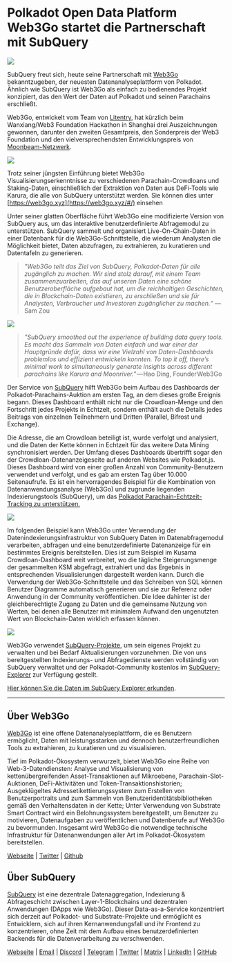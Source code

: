 # Polkadot Open Data Platform Web3Go startet die Partnerschaft mit SubQuery

![](https://cdn-images-1.medium.com/max/800/1*LVZ_xKn_K5DlTSxqTr-2BA.png)

SubQuery freut sich, heute seine Partnerschaft mit [Web3Go](https://www.web3go.xyz/) bekanntzugeben, der neuesten Datenanalyseplattform von Polkadot. Ähnlich wie SubQuery ist Web3Go als einfach zu bedienendes Projekt konzipiert, das den Wert der Daten auf Polkadot und seinen Parachains erschließt.

Web3Go, entwickelt vom Team von [Litentry](https://www.litentry.com/), hat kürzlich beim Wanxiang/Web3 Foundation Hackathon in Shanghai drei Auszeichnungen gewonnen, darunter den zweiten Gesamtpreis, den Sonderpreis der Web3 Foundation und den vielversprechendsten Entwicklungspreis von [ Moonbeam-Netzwerk](https://moonbeam.network/).

![](https://cdn-images-1.medium.com/max/800/1*QOng9s-Mc62WBElrj6KBmg.gif)

Trotz seiner jüngsten Einführung bietet Web3Go Visualisierungserkenntnisse zu verschiedenen Parachain-Crowdloans und Staking-Daten, einschließlich der Extraktion von Daten aus DeFi-Tools wie Karura, die alle von SubQuery unterstützt werden. Sie können dies unter [https://web3go.xyz](https://web3go.xyz/#/)  einsehen

Unter seiner glatten Oberfläche führt Web3Go eine modifizierte Version von SubQuery aus, um das interaktive benutzerdefinierte Abfragemodul zu unterstützen. SubQuery sammelt und organisiert Live-On-Chain-Daten in einer Datenbank für die Web3Go-Schnittstelle, die wiederum Analysten die Möglichkeit bietet, Daten abzufragen, zu extrahieren, zu kuratieren und Datentafeln zu generieren.

> _"Web3Go teilt das Ziel von SubQuery, Polkadot-Daten für alle zugänglich zu machen. Wir sind stolz darauf, mit einem Team zusammenzuarbeiten, das auf unseren Daten eine schöne Benutzeroberfläche aufgebaut hat, um die reichhaltigen Geschichten, die in Blockchain-Daten existieren, zu erschließen und sie für Analysten, Verbraucher und Investoren zugänglicher zu machen.“_ — Sam Zou

![](https://cdn-images-1.medium.com/max/800/1*v2Ip-qCB6hkiNiEPY32hrw.png)

> *"SubQuery smoothed out the experience of building data query tools. Es macht das Sammeln von Daten einfach und war einer der Hauptgründe dafür, dass wir eine Vielzahl von Daten-Dashboards problemlos und effizient entwickeln konnten. To top it off, there’s minimal work to simultaneously generate insights across different parachains like Karura and Moonriver."* — Hao Ding, Founder Web3Go

Der Service von [SubQuery](https://subquery.network/) hilft Web3Go beim Aufbau des Dashboards der Polkadot-Parachains-Auktion am ersten Tag, an dem dieses große Ereignis begann. Dieses Dashboard enthält nicht nur die Crowdloan-Menge und den Fortschritt jedes Projekts in Echtzeit, sondern enthält auch die Details jedes Beitrags von einzelnen Teilnehmern und Dritten (Parallel, Bifrost und Exchange).

Die Adresse, die am Crowdloan beteiligt ist, wurde verfolgt und analysiert, und die Daten der Kette können in Echtzeit für das weitere Data Mining synchronisiert werden. Der Umfang dieses Dashboards übertrifft sogar den der Crowdloan-Datenanzeigeseite auf anderen Websites wie Polkadot.js. Dieses Dashboard wird von einer großen Anzahl von Community-Benutzern verwendet und verfolgt, und es gab am ersten Tag über 10.000 Seitenaufrufe. Es ist ein hervorragendes Beispiel für die Kombination von Datenanwendungsanalyse (Web3Go) und zugrunde liegenden Indexierungstools (SubQuery), um das [Polkadot Parachain-Echtzeit-Tracking zu unterstützen.](https://web3go.xyz/#/ParaChainProfiler4Polkadot?chainType=Polkadot)

![](https://cdn-images-1.medium.com/max/800/1*XM2TalsUm1Z93lV5zFMf9w.png)

Im folgenden Beispiel kann Web3Go unter Verwendung der Datenindexierungsinfrastruktur von SubQuery Daten im Datenabfragemodul verarbeiten, abfragen und eine benutzerdefinierte Datenanzeige für ein bestimmtes Ereignis bereitstellen. Dies ist zum Beispiel im Kusama Crowdloan-Dashboard weit verbreitet, wo die tägliche Steigerungsmenge der gesammelten KSM abgefragt, extrahiert und das Ergebnis in entsprechenden Visualisierungen dargestellt werden kann. Durch die Verwendung der Web3Go-Schnittstelle und das Schreiben von SQL können Benutzer Diagramme automatisch generieren und sie zur Referenz oder Anwendung in der Community veröffentlichen. Die Idee dahinter ist der gleichberechtigte Zugang zu Daten und die gemeinsame Nutzung von Werten, bei denen alle Benutzer mit minimalem Aufwand den ungenutzten Wert von Blockchain-Daten wirklich erfassen können.

![](https://cdn-images-1.medium.com/max/800/1*Z2g_zEFqOJ3T_2BDDDZT4A.png)

Web3Go verwendet [SubQuery-Projekte](https://project.subquery.network/), um sein eigenes Projekt zu verwalten und bei Bedarf Aktualisierungen vorzunehmen. Die von uns bereitgestellten Indexierungs- und Abfragedienste werden vollständig von SubQuery verwaltet und der Polkadot-Community kostenlos im [SubQuery-Explorer](https://explorer.subquery.network/) zur Verfügung gestellt.

[Hier können Sie die Daten im SubQuery Explorer erkunden](https://explorer.subquery.network/subquery/bianyunjian/polkadot-crowdloans).

---

## Über Web3Go

[Web3Go](https://www.web3go.xyz/) ist eine offene Datenanalyseplattform, die es Benutzern ermöglicht, Daten mit leistungsstarken und dennoch benutzerfreundlichen Tools zu extrahieren, zu kuratieren und zu visualisieren.

Tief im Polkadot-Ökosystem verwurzelt, bietet Web3Go eine Reihe von Web-3-Datendiensten: Analyse und Visualisierung von kettenübergreifenden Asset-Transaktionen auf Mikroebene, Parachain-Slot-Auktionen, DeFi-Aktivitäten und Token-Transaktionshistorien; Ausgeklügeltes Adressetikettierungssystem zum Erstellen von Benutzerportraits und zum Sammeln von Benutzeridentitätsbibliotheken gemäß den Verhaltensdaten in der Kette; Unter Verwendung von Substrate Smart Contract wird ein Belohnungssystem bereitgestellt, um Benutzer zu motivieren, Datenaufgaben zu veröffentlichen und Datenberufe auf Web3Go zu bevormunden. Insgesamt wird Web3Go die notwendige technische Infrastruktur für Datenanwendungen aller Art im Polkadot-Ökosystem bereitstellen.

[Webseite](https://web3go.xyz/#/) | [Twitter](http://twitter.com/web3go) | [Github](https://github.com/web3go-xyz)

## Über SubQuery

[SubQuery](https://subquery.network/) ist eine dezentrale Datenaggregation, Indexierung & Abfrageschicht zwischen Layer-1-Blockchains und dezentralen Anwendungen (DApps wie Web3Go). Dieser Data-as-a-Service konzentriert sich derzeit auf Polkadot- und Substrate-Projekte und ermöglicht es Entwicklern, sich auf ihren Kernanwendungsfall und ihr Frontend zu konzentrieren, ohne Zeit mit dem Aufbau eines benutzerdefinierten Backends für die Datenverarbeitung zu verschwenden.

[Webseite](https://subquery.network/) | [Email](mailto:hello@subquery.network) | [Discord](https://discord.com/invite/78zg8aBSMG) | [Telegram](https://t.me/subquerynetwork) | [Twitter](https://twitter.com/subquerynetwork) | [Matrix](https://matrix.to/#/#subquery:matrix.org) | [LinkedIn](https://www.linkedin.com/company/subquery) | [GitHub](https://github.com/subquery)
